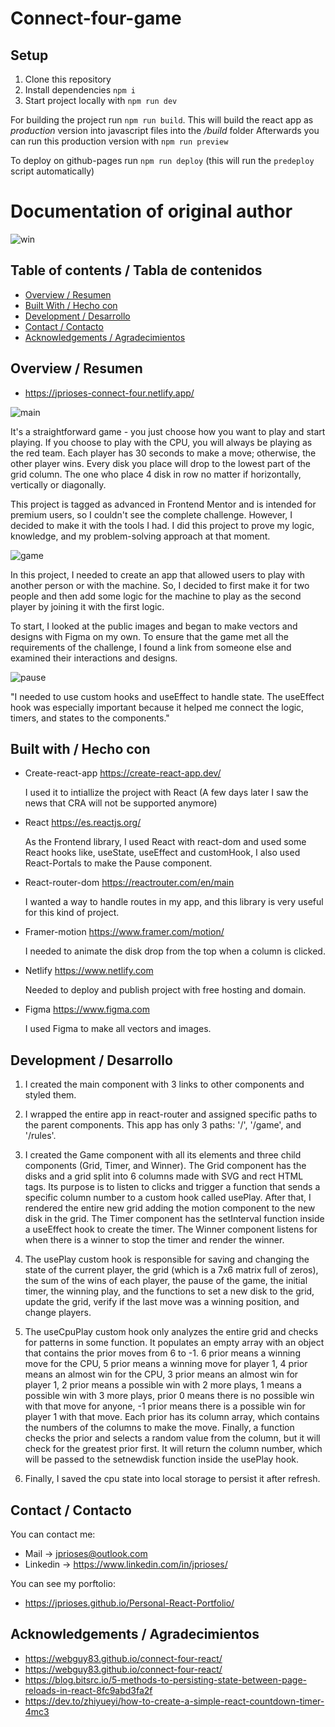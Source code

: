 # Connect-four-game

## Setup

1. Clone this repository
2. Install dependencies `npm i`
3. Start project locally with `npm run dev`

For building the project run `npm run build`. This will build the react app as _production_ version into javascript files into the _/build_ folder
Afterwards you can run this production version with `npm run preview`

To deploy on github-pages run `npm run deploy` (this will run the `predeploy` script automatically)

# Documentation of original author

![win](https://user-images.githubusercontent.com/108543859/228317992-98ac180a-d415-4f98-828f-ae6f594c89fe.png)

## Table of contents / Tabla de contenidos

- [Overview / Resumen](#overview)
- [Built With / Hecho con](#built-with)
- [Development / Desarrollo ](#features)
- [Contact / Contacto](#contact)
- [Acknowledgements / Agradecimientos](#acknowledgements)

## Overview / Resumen

- https://jprioses-connect-four.netlify.app/

![main](https://user-images.githubusercontent.com/108543859/228317349-5f5a9364-1dcb-4d3f-91fa-a86e899dd6ae.png)

It's a straightforward game - you just choose how you want to play and start playing. If you choose to play with the CPU, you will always be playing as the red team. Each player has 30 seconds to make a move; otherwise, the other player wins. Every disk you place will drop to the lowest part of the grid column. The one who place 4 disk in row no matter if horizontally, vertically or diagonally.

This project is tagged as advanced in Frontend Mentor and is intended for premium users, so I couldn't see the complete challenge. However, I decided to make it with the tools I had. I did this project to prove my logic, knowledge, and my problem-solving approach at that moment.

![game](https://user-images.githubusercontent.com/108543859/228317913-7bbb6507-8ca3-468d-8af5-df114e13873e.png)

In this project, I needed to create an app that allowed users to play with another person or with the machine. So, I decided to first make it for two people and then add some logic for the machine to play as the second player by joining it with the first logic.

To start, I looked at the public images and began to make vectors and designs with Figma on my own. To ensure that the game met all the requirements of the challenge, I found a link from someone else and examined their interactions and designs.

![pause](https://user-images.githubusercontent.com/108543859/228318056-dfbc3723-a9d9-41c9-b8b0-d317cc3fb0d9.png)

"I needed to use custom hooks and useEffect to handle state. The useEffect hook was especially important because it helped me connect the logic, timers, and states to the components."

## Built with / Hecho con

- Create-react-app https://create-react-app.dev/

  I used it to intiallize the project with React (A few days later I saw the news that CRA will not be supported anymore)

- React https://es.reactjs.org/

  As the Frontend library, I used React with react-dom and used some React hooks like, useState, useEffect and customHook, I also used React-Portals to make the Pause component.

- React-router-dom https://reactrouter.com/en/main

  I wanted a way to handle routes in my app, and this library is very useful for this kind of project.

- Framer-motion https://www.framer.com/motion/

  I needed to animate the disk drop from the top when a column is clicked.

- Netlify https://www.netlify.com

  Needed to deploy and publish project with free hosting and domain.

- Figma https://www.figma.com

  I used Figma to make all vectors and images.

## Development / Desarrollo

1. I created the main component with 3 links to other components and styled them.

2. I wrapped the entire app in react-router and assigned specific paths to the parent components. This app has only 3 paths: '/', '/game', and '/rules'.

3. I created the Game component with all its elements and three child components (Grid, Timer, and Winner). The Grid component has the disks and a grid split into 6 columns made with SVG and rect HTML tags. Its purpose is to listen to clicks and trigger a function that sends a specific column number to a custom hook called usePlay. After that, I rendered the entire new grid adding the motion component to the new disk in the grid. The Timer component has the setInterval function inside a useEffect hook to create the timer. The Winner component listens for when there is a winner to stop the timer and render the winner.

4. The usePlay custom hook is responsible for saving and changing the state of the current player, the grid (which is a 7x6 matrix full of zeros), the sum of the wins of each player, the pause of the game, the initial timer, the winning play, and the functions to set a new disk to the grid, update the grid, verify if the last move was a winning position, and change players.

5. The useCpuPlay custom hook only analyzes the entire grid and checks for patterns in some function. It populates an empty array with an object that contains the prior moves from 6 to -1. 6 prior means a winning move for the CPU, 5 prior means a winning move for player 1, 4 prior means an almost win for the CPU, 3 prior means an almost win for player 1, 2 prior means a possible win with 2 more plays, 1 means a possible win with 3 more plays, prior 0 means there is no possible win with that move for anyone, -1 prior means there is a possible win for player 1 with that move. Each prior has its column array, which contains the numbers of the columns to make the move. Finally, a function checks the prior and selects a random value from the column, but it will check for the greatest prior first. It will return the column number, which will be passed to the setnewdisk function inside the usePlay hook.

6. Finally, I saved the cpu state into local storage to persist it after refresh.

## Contact / Contacto

You can contact me:

- Mail -> jprioses@outlook.com
- Linkedin -> https://www.linkedin.com/in/jprioses/

You can see my porftolio:

- https://jprioses.github.io/Personal-React-Portfolio/

## Acknowledgements / Agradecimientos

- https://webguy83.github.io/connect-four-react/
- https://webguy83.github.io/connect-four-react/
- https://blog.bitsrc.io/5-methods-to-persisting-state-between-page-reloads-in-react-8fc9abd3fa2f
- https://dev.to/zhiyueyi/how-to-create-a-simple-react-countdown-timer-4mc3
